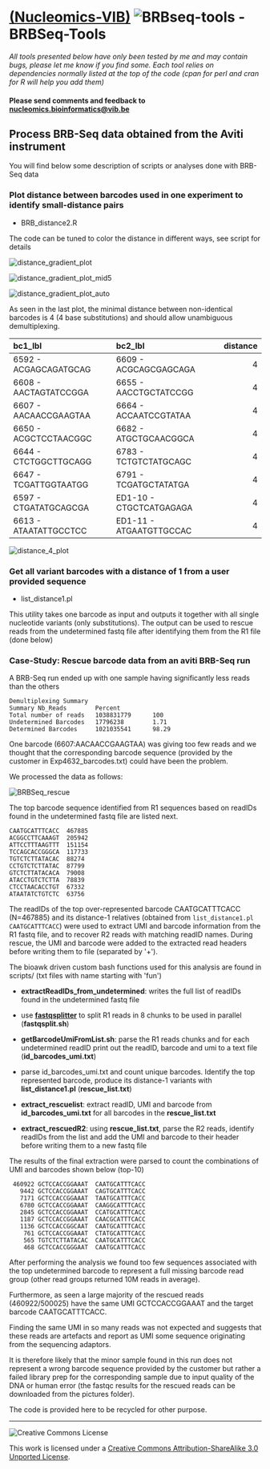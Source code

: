 [(Nucleomics-VIB)](https://github.com/Nucleomics-VIB)
![BRBseq-tools](pictures/ngstools.png) - BRBSeq-Tools
==========

*All tools presented below have only been tested by me and may contain bugs, please let me know if you find some. Each tool relies on dependencies normally listed at the top of the code (cpan for perl and cran for R will help you add them)*

<h4>Please send comments and feedback to <a href="mailto:nucleomics.bioinformatics@vib.be">nucleomics.bioinformatics@vib.be</a></h4>

## Process BRB-Seq data obtained from the Aviti instrument

You will find below some description of scripts or analyses done with BRB-Seq data

### Plot distance between barcodes used in one experiment to identify small-distance pairs

* BRB_distance2.R


The code can be tuned to color the distance in different ways, see script for details

![distance_gradient_plot](pictures/distance_gradient_plot.png)

![distance_gradient_plot_mid5](pictures/distance_gradient_plot_mid5.png)

![distance_gradient_plot_auto](pictures/distance_gradient_plot_auto.png)

As seen in the last plot, the minimal distance between non-identical barcodes is 4 (4 base substitutions) and should allow unambiguous demultiplexing.

|bc1_lbl               |bc2_lbl                 | distance|
|:---------------------|:-----------------------|--------:|
|6592 - ACGAGCAGATGCAG |6609 - ACGCAGCGAGCAGA   |        4|
|6608 - AACTAGTATCCGGA |6655 - AACCTGCTATCCGG   |        4|
|6607 - AACAACCGAAGTAA |6664 - ACCAATCCGTATAA   |        4|
|6650 - ACGCTCCTAACGGC |6682 - ATGCTGCAACGGCA   |        4|
|6644 - CTCTGGCTTGCAGG |6783 - TCTGTCTATGCAGC   |        4|
|6647 - TCGATTGGTAATGG |6791 - TCGATGCTATATGA   |        4|
|6597 - CTGATATGCAGCGA |ED1-10 - CTGCTCATGAGAGA |        4|
|6613 - ATAATATTGCCTCC |ED1-11 - ATGAATGTTGCCAC |        4|

![distance_4_plot](pictures/distance_4_plot.png)

### Get all variant barcodes with a distance of 1 from a user provided sequence

* list_distance1.pl

This utility takes one barcode as input and outputs it together with all single nucleotide variants (only substitutions). The output can be used to rescue reads from the undetermined fastq file after identifying them from the R1 file (done below)

### Case-Study: Rescue barcode data from an aviti BRB-Seq run

A BRB-Seq run ended up with one sample having significantly less reads than the others

```
Demultiplexing Summary
Summary Nb_Reads        Percent
Total number of reads   1038831779      100
Undetermined Barcodes   17796238        1.71
Determined Barcodes     1021035541      98.29
```

One barcode (6607:AACAACCGAAGTAA) was giving too few reads and we thought that the corresponding barcode sequence (provided by the customer in Exp4632_barcodes.txt) could have been the problem.

We processed the data as follows:

![BRBSeq_rescue](pictures/BRBSeq_rescue.png)

The top barcode sequence identified from R1 sequences based on readIDs found in the undetermined fastq file are listed next.

```
CAATGCATTTCACC  467885
ACGGCCTTCAAAGT  205942
ATTCCTTTAAGTTT  151154
TCCAGCACCGGGCA  117733
TGTCTCTTATACAC  88274
CCTGTCTCTTATAC  87799
GTCTCTTATACACA  79008
ATACCTGTCTCTTA  78839
CTCCTAACACCTGT  67332
ATAATATCTGTCTC  63756
```

The readIDs of the top over-represented barcode CAATGCATTTCACC (N=467885) and its distance-1 relatives (obtained from ```list_distance1.pl CAATGCATTTCACC```) were used to extract UMI and barcode information from the R1 fastq file, and to recover R2 reads with matching readID names.
During rescue, the UMI and barcode were added to the extracted read headers before writing them to file (separated by '+').

The bioawk driven custom bash functions used for this analysis are found in scripts/ (txt files with name starting with 'fun')

* **extractReadIDs_from_undetermined**: writes the full list of readIDs found in the undetermined fastq file

* use **[fastqsplitter](https://github.com/LUMC/fastqsplitter)** to split R1 reads in 8 chunks to be used in parallel (**fastqsplit.sh**)

* **getBarcodeUmiFromList.sh**: parse the R1 reads chunks and for each undetermined readID print out the readID, barcode and umi to a text file (**id_barcodes_umi.txt**)
  
* parse id_barcodes_umi.txt and count unique barcodes. Identify the top represented barcode, produce its distance-1 variants with **list_distance1.pl** (**rescue_list.txt**)

* **extract_rescuelist**: extract readID, UMI and barcode from **id_barcodes_umi.txt** for all barcodes in the **rescue_list.txt**
  
* **extract_rescuedR2**: using **rescue_list.txt**, parse the R2 reads, identify readIDs from the list and add the UMI and barcode to their header before writing them to a new fastq file

The results of the final extraction were parsed to count the combinations of UMI and barcodes shown below (top-10)

```
 460922 GCTCCACCGGAAAT  CAATGCATTTCACC
   9442 GCTCCACCGGAAAT  CAGTGCATTTCACC
   7171 GCTCCACCGGAAAT  TAATGCATTTCACC
   6780 GCTCCACCGGAAAT  CAAGGCATTTCACC
   2845 GCTCCACCGGAAAT  CCATGCATTTCACC
   1187 GCTCCACCGGAAAT  CAACGCATTTCACC
   1136 GCTCCACCGGCAAT  CAATGCATTTCACC
    761 GCTCCACCGGAAAT  CTATGCATTTCACC
    565 TGTCTCTTATACAC  CAATGCATTTCACC
    468 GCTCCACCGGGAAT  CAATGCATTTCACC
```

After performing the analysis we found too few sequences associated with the top undetermined barcode to represent a full missing barcode read group (other read groups returned 10M reads in average).

Furthermore, as seen a large majority of the rescued reads (460922/500025) have the same UMI GCTCCACCGGAAAT and the target barcode CAATGCATTTCACC.

Finding the same UMI in so many reads was not expected and suggests that these reads are artefacts and report as UMI some sequence originating from the sequencing adaptors.

It is therefore likely that the minor sample found in this run does not represent a wrong barcode sequence provided by the customer but rather a failed library prep for the corresponding sample due to input quality of the DNA or human error (the fastqc results for the rescued reads can be downloaded from the pictures folder).

The code is provided here to be recycled for other purpose.

<hr>

![Creative Commons License](http://i.creativecommons.org/l/by-sa/3.0/88x31.png?raw=true)

This work is licensed under a [Creative Commons Attribution-ShareAlike 3.0 Unported License](http://creativecommons.org/licenses/by-sa/3.0/).

